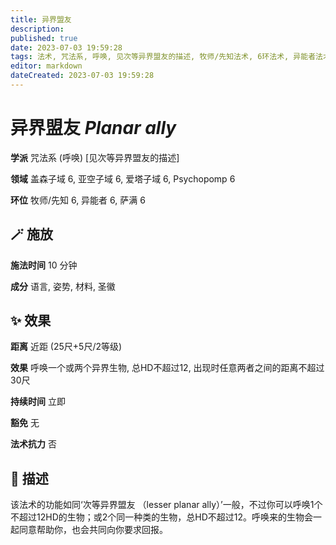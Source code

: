 ```yaml
---
title: 异界盟友
description: 
published: true
date: 2023-07-03 19:59:28
tags: 法术, 咒法系, 呼唤, 见次等异界盟友的描述, 牧师/先知法术, 6环法术, 异能者法术, 萨满法术, 盖森子域, 亚空子域, 爱塔子域, Psychopomp
editor: markdown
dateCreated: 2023-07-03 19:59:28
---
```


# **异界盟友** *Planar ally*

**学派** 咒法系 (呼唤) \[见次等异界盟友的描述\] 

**领域** 盖森子域 6, 亚空子域 6, 爱塔子域 6, Psychopomp 6

**环位** 牧师/先知 6, 异能者 6, 萨满 6

## 🪄 施放

**施法时间** 10 分钟

**成分** 语言, 姿势, 材料, 圣徽

## ✨ 效果  

**距离** 近距 (25尺+5尺/2等级) 

**效果** 呼唤一个或两个异界生物, 总HD不超过12, 出现时任意两者之间的距离不超过30尺 

**持续时间** 立即 

**豁免** 无

**法术抗力** 否

## 📖 描述

该法术的功能如同‘次等异界盟友 （lesser planar ally）’一般，不过你可以呼唤1个不超过12HD的生物；或2个同一种类的生物，总HD不超过12。呼唤来的生物会一起同意帮助你，也会共同向你要求回报。
    